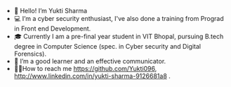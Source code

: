 - 👋 Hello! I’m Yukti Sharma
- 💻 I’m a cyber security enthusiast, I've also done a training from Prograd in Front end Development.
- 🎓 Currently I am a pre-final year student in VIT Bhopal, pursuing B.tech degree in Computer Science (spec. in Cyber security and Digital Forensics).
- 🙂 I’m a good learner and an effective communicator.
- 👧🏻How to reach me https://github.com/Yukti096, http://www.linkedin.com/in/yukti-sharma-9126681a8 .

<!---
Yukti096/Yukti096 is a ✨ special ✨ repository because its `README.md` (this file) appears on your GitHub profile.
You can click the Preview link to take a look at your changes.
--->
